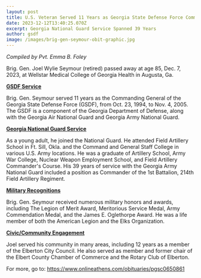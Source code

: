 ```yaml
---
layout: post
title: U.S. Veteran Served 11 Years as Georgia State Defense Force Commanding  General
date: 2023-12-12T13:40:25.070Z
excerpt: Georgia National Guard Service Spanned 39 Years
author: gsdf
image: /images/brig-gen-seymour-obit-graphic.jpg
---
```

*Compiled by Pvt. Emma B. Foley*

Brig. Gen.  Joel Wylie Seymour (retired) passed away at age 85, Dec. 7, 2023, at Wellstar Medical College of Georgia Health in Augusta, Ga.  

<u><strong>GSDF Service</strong></u>

Brig. Gen. Seymour served 11 years as the Commanding General of the Georgia State Defense Force (GSDF), from Oct. 23, 1994, to Nov. 4, 2005.
The GSDF is a component of the Georgia Department of Defense, along with the Georgia Air National Guard and Georgia Army National Guard.

<u><strong>Georgia National Guard Service</strong></u>

As a young adult, he joined the National Guard. He attended Field Artillery School in Ft. Sill, Okla. and the Command and General Staff College in various U.S. Army locations. He was a graduate of Artillery School, Army War College, Nuclear Weapon Employment School, and Field Artillery Commander's Course. His 39 years of service with the Georgia Army National Guard included a position as Commander of the 1st Battalion, 214th Field Artillery Regiment.

<u><strong>Military Recognitions</strong></u>

Brig. Gen. Seymour received numerous military honors and awards, including The Legion of Merit Award, Meritorious Service Medal, Army Commendation Medal, and the James E. Oglethorpe Award.
He was a life member of both the American Legion and the Elks Organization.

<u><strong>Civic/Community Engagement</strong></u>

Joel served his community in many areas, including 12 years as a member of the Elberton City Council. He also served as member and former chair of the Elbert County Chamber of Commerce and the Rotary Club of Elberton. 

For more, go to: <https://www.onlineathens.com/obituaries/pgsc0650861>